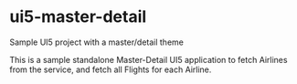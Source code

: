 # ui5-master-detail
Sample UI5 project with a master/detail theme

This is a sample standalone Master-Detail UI5 application to fetch Airlines from the service, and fetch all Flights for each Airline.